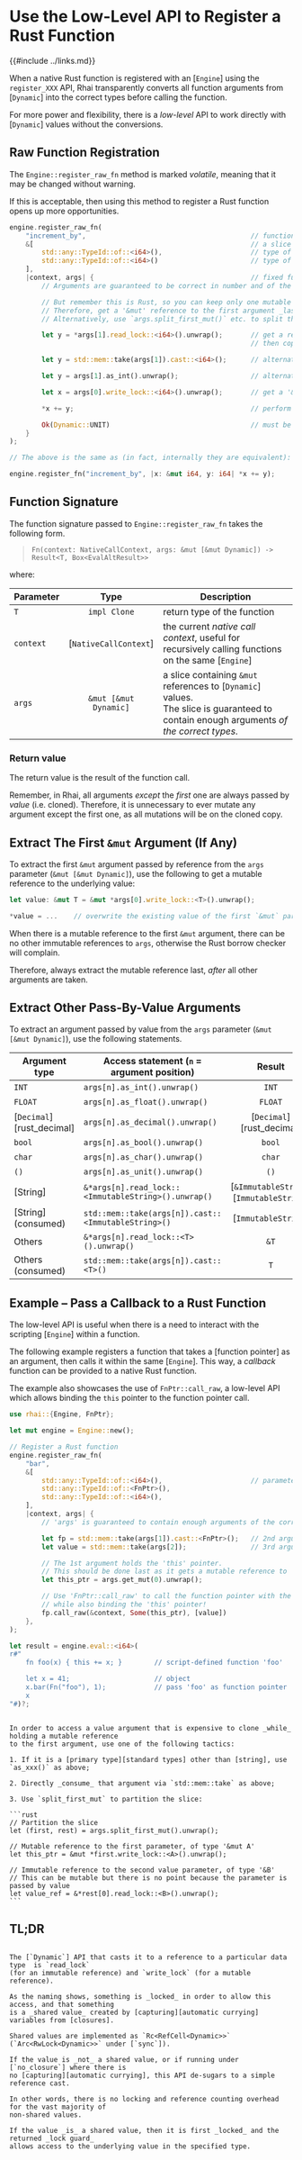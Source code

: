 Use the Low-Level API to Register a Rust Function
================================================

{{#include ../links.md}}

When a native Rust function is registered with an [`Engine`] using the `register_XXX` API, Rhai
transparently converts all function arguments from [`Dynamic`] into the correct types before calling
the function.

For more power and flexibility, there is a _low-level_ API to work directly with [`Dynamic`] values
without the conversions.


Raw Function Registration
-------------------------

The `Engine::register_raw_fn` method is marked _volatile_, meaning that it may be changed without warning.

If this is acceptable, then using this method to register a Rust function opens up more opportunities.

```rust
engine.register_raw_fn(
    "increment_by",                                         // function name
    &[                                                      // a slice containing parameter types
        std::any::TypeId::of::<i64>(),                      // type of first parameter
        std::any::TypeId::of::<i64>()                       // type of second parameter
    ],
    |context, args| {                                       // fixed function signature
        // Arguments are guaranteed to be correct in number and of the correct types.

        // But remember this is Rust, so you can keep only one mutable reference at any one time!
        // Therefore, get a '&mut' reference to the first argument _last_.
        // Alternatively, use `args.split_first_mut()` etc. to split the slice first.

        let y = *args[1].read_lock::<i64>().unwrap();       // get a reference to the second argument
                                                            // then copy it because it is a primary type

        let y = std::mem::take(args[1]).cast::<i64>();      // alternatively, directly 'consume' it

        let y = args[1].as_int().unwrap();                  // alternatively, use 'as_xxx()'

        let x = args[0].write_lock::<i64>().unwrap();       // get a '&mut' reference to the first argument

        *x += y;                                            // perform the action

        Ok(Dynamic::UNIT)                                   // must be 'Result<Dynamic, Box<EvalAltResult>>'
    }
);

// The above is the same as (in fact, internally they are equivalent):

engine.register_fn("increment_by", |x: &mut i64, y: i64| *x += y);
```


Function Signature
------------------

The function signature passed to `Engine::register_raw_fn` takes the following form.

> `Fn(context: NativeCallContext, args: &mut [&mut Dynamic]) -> Result<T, Box<EvalAltResult>>`

where:

| Parameter |         Type          | Description                                                                                                                                 |
| --------- | :-------------------: | ------------------------------------------------------------------------------------------------------------------------------------------- |
| `T`       |     `impl Clone`      | return type of the function                                                                                                                 |
| `context` | [`NativeCallContext`] | the current _native call context_, useful for recursively calling functions on the same [`Engine`]                                          |
| `args`    | `&mut [&mut Dynamic]` | a slice containing `&mut` references to [`Dynamic`] values.<br/>The slice is guaranteed to contain enough arguments _of the correct types_. |

### Return value

The return value is the result of the function call.

Remember, in Rhai, all arguments _except_ the _first_ one are always passed by _value_ (i.e. cloned).
Therefore, it is unnecessary to ever mutate any argument except the first one, as all mutations
will be on the cloned copy.


Extract The First `&mut` Argument (If Any)
-----------------------------------------

To extract the first `&mut` argument passed by reference from the `args` parameter (`&mut [&mut Dynamic]`),
use the following to get a mutable reference to the underlying value:

```rust
let value: &mut T = &mut *args[0].write_lock::<T>().unwrap();

*value = ...    // overwrite the existing value of the first `&mut` parameter
```

When there is a mutable reference to the first `&mut` argument, there can be no other immutable
references to `args`, otherwise the Rust borrow checker will complain.

Therefore, always extract the mutable reference last, _after_ all other arguments are taken.


Extract Other Pass-By-Value Arguments
------------------------------------

To extract an argument passed by value from the `args` parameter (`&mut [&mut Dynamic]`), use the following statements.

| Argument type             | Access statement (`n` = argument position)          |                 Result                  | Original value |
| ------------------------- | --------------------------------------------------- | :-------------------------------------: | :------------: |
| `INT`                     | `args[n].as_int().unwrap()`                         |                  `INT`                  |   untouched    |
| `FLOAT`                   | `args[n].as_float().unwrap()`                       |                 `FLOAT`                 |   untouched    |
| [`Decimal`][rust_decimal] | `args[n].as_decimal().unwrap()`                     |        [`Decimal`][rust_decimal]        |   untouched    |
| `bool`                    | `args[n].as_bool().unwrap()`                        |                 `bool`                  |   untouched    |
| `char`                    | `args[n].as_char().unwrap()`                        |                 `char`                  |   untouched    |
| `()`                      | `args[n].as_unit().unwrap()`                        |                  `()`                   |   untouched    |
| [String]                  | `&*args[n].read_lock::<ImmutableString>().unwrap()` | [`&ImmutableString`][`ImmutableString`] |   untouched    |
| [String] (consumed)       | `std::mem::take(args[n]).cast::<ImmutableString>()` |           [`ImmutableString`]           |     [`()`]     |
| Others                    | `&*args[n].read_lock::<T>().unwrap()`               |                  `&T`                   |   untouched    |
| Others (consumed)         | `std::mem::take(args[n]).cast::<T>()`               |                   `T`                   |     [`()`]     |


Example &ndash; Pass a Callback to a Rust Function
-------------------------------------------------

The low-level API is useful when there is a need to interact with the scripting [`Engine`]
within a function.

The following example registers a function that takes a [function pointer] as an argument,
then calls it within the same [`Engine`].  This way, a _callback_ function can be provided
to a native Rust function.

The example also showcases the use of `FnPtr::call_raw`, a low-level API which allows binding the
`this` pointer to the function pointer call.

```rust
use rhai::{Engine, FnPtr};

let mut engine = Engine::new();

// Register a Rust function
engine.register_raw_fn(
    "bar",
    &[
        std::any::TypeId::of::<i64>(),                      // parameter types
        std::any::TypeId::of::<FnPtr>(),
        std::any::TypeId::of::<i64>(),
    ],
    |context, args| {
        // 'args' is guaranteed to contain enough arguments of the correct types

        let fp = std::mem::take(args[1]).cast::<FnPtr>();   // 2nd argument - function pointer
        let value = std::mem::take(args[2]);                // 3rd argument - function argument

        // The 1st argument holds the 'this' pointer.
        // This should be done last as it gets a mutable reference to 'args'.
        let this_ptr = args.get_mut(0).unwrap();

        // Use 'FnPtr::call_raw' to call the function pointer with the context
        // while also binding the 'this' pointer!
        fp.call_raw(&context, Some(this_ptr), [value])
    },
);

let result = engine.eval::<i64>(
r#"
    fn foo(x) { this += x; }        // script-defined function 'foo'

    let x = 41;                     // object
    x.bar(Fn("foo"), 1);            // pass 'foo' as function pointer
    x
"#)?;
```

~~~admonish tip "Tip: Hold multiple references"

In order to access a value argument that is expensive to clone _while_ holding a mutable reference
to the first argument, use one of the following tactics:

1. If it is a [primary type][standard types] other than [string], use `as_xxx()` as above;

2. Directly _consume_ that argument via `std::mem::take` as above;

3. Use `split_first_mut` to partition the slice:

```rust
// Partition the slice
let (first, rest) = args.split_first_mut().unwrap();

// Mutable reference to the first parameter, of type '&mut A'
let this_ptr = &mut *first.write_lock::<A>().unwrap();

// Immutable reference to the second value parameter, of type '&B'
// This can be mutable but there is no point because the parameter is passed by value
let value_ref = &*rest[0].read_lock::<B>().unwrap();
```
~~~


TL;DR
-----

~~~admonish question "Why `read_lock` and `write_lock`?"

The [`Dynamic`] API that casts it to a reference to a particular data type  is `read_lock`
(for an immutable reference) and `write_lock` (for a mutable reference).

As the naming shows, something is _locked_ in order to allow this access, and that something
is a _shared value_ created by [capturing][automatic currying] variables from [closures].

Shared values are implemented as `Rc<RefCell<Dynamic>>` (`Arc<RwLock<Dynamic>>` under [`sync`]).

If the value is _not_ a shared value, or if running under [`no_closure`] where there is
no [capturing][automatic currying], this API de-sugars to a simple reference cast.

In other words, there is no locking and reference counting overhead for the vast majority of
non-shared values.

If the value _is_ a shared value, then it is first _locked_ and the returned _lock guard_
allows access to the underlying value in the specified type.
~~~
